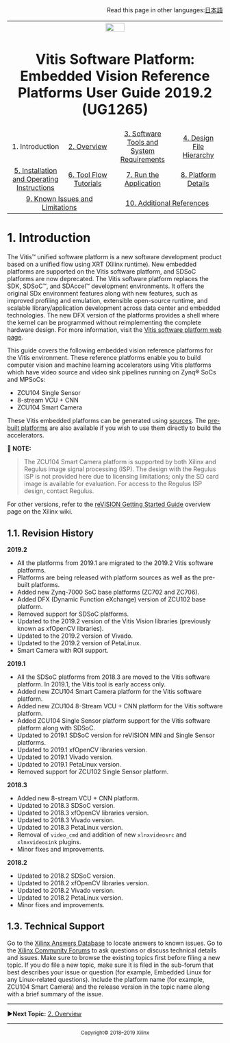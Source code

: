 <p align="right">
            Read this page in other languages:<a href="docs-jp/README.md">日本語</a>          
</p>
<table style="width:100%">
  <tr>

<th width="100%" colspan="6"><img src="https://www.xilinx.com/content/dam/xilinx/imgs/press/media-kits/corporate/xilinx-logo.png" width="30%"/><h1>Vitis Software Platform: Embedded Vision Reference Platforms User Guide 2019.2 (UG1265)</h1>
</th>

  </tr>
  <tr>
    <td width="17%" align="center">1. Introduction</td>
    <td width="16%" align="center"><a href="./Docs/overview.md">2. Overview</a></td>
    <td width="17%" align="center"><a href="./Docs/software-tools-system-requirements.md">3. Software Tools and System Requirements</a></td>
    <td width="17%" align="center"><a href="./Docs/design-file-hierarchy.md">4. Design File Hierarchy</a></td>
</tr>
<tr>
    <td width="17%" align="center"><a href="./Docs/operating-instructions.md">5. Installation and Operating Instructions</a></td>
    <td width="16%" align="center"><a href="./Docs/tool-flow-tutorials.md">6. Tool Flow Tutorials</a></td>
    <td width="17%" align="center"><a href="./Docs/run-application.md">7. Run the Application</a></td>
    <td width="17%" align="center"><a href="./Docs/platform-details.md">8. Platform Details</a></td>    
  </tr>
<tr>
    <td width="17%" align="center" colspan="2"><a href="./Docs/known-issues-limitations.md">9. Known Issues and Limitations</a></td>
    <td width="16%" align="center" colspan="2"><a href="./Docs/additional-references.md">10. Additional References</a></td>
</tr>
</table>

# 1. Introduction

The Vitis™ unified software platform is a new software development product based on a unified flow using XRT (Xilinx runtime). New embedded platforms are supported on the Vitis software platform, and SDSoC platforms are now deprecated. The Vitis software platform replaces the  SDK, SDSoC™, and SDAccel™ development environments. It offers the original SDx environment features along with new features, such as improved profiling and emulation, extensible open-source runtime, and scalable library/application development across data center and embedded technologies. The new DFX version of the platforms provides a shell where the kernel can be programmed without reimplementing the complete hardware design. For more information, visit the [Vitis software platform web page](https://www.xilinx.com/products/design-tools/vitis/vitis-platform.html).

This guide covers the following embedded vision reference platforms for the Vitis environment. These reference platforms enable you to build computer vision and machine learning accelerators using Vitis platforms which have video source and video sink pipelines running on Zynq® SoCs and MPSoCs:

  - ZCU104 Single Sensor
  - 8-stream VCU + CNN
  - ZCU104 Smart Camera

These Vitis embedded platforms can be generated using [sources](https://github.com/Xilinx/Vitis_Embedded_Platform_Source/tree/2019.2). The [pre-built platforms](https://www.xilinx.com/support/download/index.html/content/xilinx/en/downloadNav/embedded-platforms.html) are also available if you wish to use them directly to build the accelerators.

**:pushpin: NOTE:**
>The ZCU104 Smart Camera platform is supported by both Xilinx and Regulus image signal processing (ISP). The design with the Regulus ISP is not provided here due to licensing limitations; only the SD card image is available for evaluation. For access to the Regulus ISP design, contact Regulus.

For other versions, refer to the [reVISION Getting Started Guide](http://www.wiki.xilinx.com/reVISION%20Getting%20Started%20Guide) overview page on the Xilinx wiki.

## 1.1. Revision History

**2019.2**
* All the platforms from 2019.1 are migrated to the 2019.2 Vitis software platforms.
* Platforms are being released with platform sources as well as the pre-built platforms.
* Added new Zynq-7000 SoC base platforms (ZC702 and ZC706).
* Added DFX (Dynamic Function eXchange) version of ZCU102 base platform.
* Removed support for SDSoC platforms.
* Updated to the 2019.2 version of the Vitis Vision libraries (previously known as xfOpenCV libraries).
* Updated to the 2019.2 version of Vivado.
* Updated to the 2019.2 version of PetaLinux.
* Smart Camera with ROI support.

**2019.1**
* All the SDSoC platforms from 2018.3 are moved to the Vitis software platform. In 2019.1, the Vitis tool is early access only.
* Added new ZCU104 Smart Camera platform for the Vitis software platform.
* Added new ZCU104 8-Stream VCU + CNN platform for the Vitis software platform.
* Added ZCU104 Single Sensor platform support for the Vitis software platform along with SDSoC.
* Updated to 2019.1 SDSoC version for reVISION MIN and Single Sensor platforms.
* Updated to 2019.1 xfOpenCV libraries version.
* Updated to 2019.1 Vivado version.
* Updated to 2019.1 PetaLinux version.
* Removed support for ZCU102 Single Sensor platform.

**2018.3**
* Added new 8-stream VCU + CNN platform.
* Updated to 2018.3 SDSoC version.
* Updated to 2018.3 xfOpenCV libraries version.
* Updated to 2018.3 Vivado version.
* Updated to 2018.3 PetaLinux version.
* Removal of `video_cmd` and addition of new `xlnxvideosrc` and `xlnxvideosink` plugins.
* Minor fixes and improvements.


**2018.2**
* Updated to 2018.2 SDSoC version.
* Updated to 2018.2 xfOpenCV libraries version.
* Updated to 2018.2 Vivado version.
* Updated to 2018.2 PetaLinux version.
* Minor fixes and improvements.



## 1.3. Technical Support

Go to the [Xilinx Answers Database](https://www.xilinx.com/support.html) to locate answers to known issues. Go to the [Xilinx Community Forums](https://forums.xilinx.com/) to ask questions or discuss technical details and issues. Make sure to browse the existing topics first before filing a new topic. If you do file a new topic, make sure it is filed in the sub-forum that best describes your issue or question (for example, Embedded Linux for any Linux-related questions). Include the platform name (for example, ZCU104 Smart Camera) and the release version in the topic name along with a brief summary of the issue.

<hr/>

:arrow_forward:**Next Topic:**  [2. Overview](./Docs/overview.md)

<hr/>
<p align="center"><sup>Copyright&copy; 2018–2019 Xilinx</sup></p>

